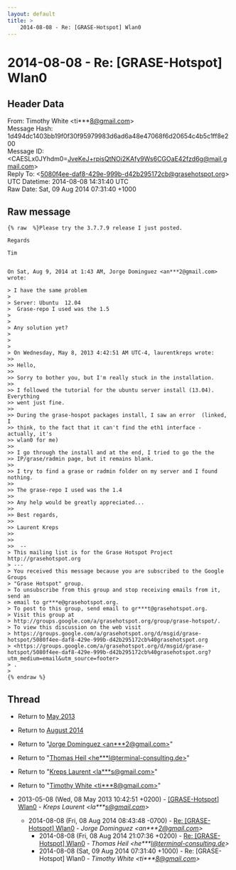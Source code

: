 ```yaml
---
layout: default
title: >
    2014-08-08 - Re: [GRASE-Hotspot] Wlan0
---
```


# 2014-08-08 - Re: [GRASE-Hotspot] Wlan0

## Header Data

From: Timothy White \<ti***8@gmail.com\><br>
Message Hash: 1d494dc1403bb19f0f30f95979983d6ad6a48e47068f6d20654c4b5c1ff8e200<br>
Message ID: \<CAESLx0JYhdm0=JveKeJ+rpisQtNOi2KAfy9Ws6CGOaE42fzd6g@mail.gmail.com\><br>
Reply To: \<5080f4ee-daf8-429e-999b-d42b295172cb@grasehotspot.org\><br>
UTC Datetime: 2014-08-08 14:31:40 UTC<br>
Raw Date: Sat, 09 Aug 2014 07:31:40 +1000<br>

## Raw message

```
{% raw  %}Please try the 3.7.7.9 release I just posted.

Regards

Tim


On Sat, Aug 9, 2014 at 1:43 AM, Jorge Dominguez <an***2@gmail.com> wrote:

> I have the same problem
>
> Server: Ubuntu  12.04
>  Grase-repo I used was the 1.5
>
>
> Any solution yet?
>
>
>
> On Wednesday, May 8, 2013 4:42:51 AM UTC-4, laurentkreps wrote:
>>
>> Hello,
>>
>> Sorry to bother you, but I'm really stuck in the installation.
>>
>> I followed the tutorial for the ubuntu server install (13.04). Everything
>> went just fine.
>>
>> During the grase-hospot packages install, I saw an error  (linked, I
>> think, to the fact that it can't find the eth1 interface - actually, it's
>> wlan0 for me)
>>
>> I go through the install and at the end, I tried to go the the
>> IP/grase/radmin page, but it remains blank.
>>
>> I try to find a grase or radmin folder on my server and I found nothing.
>>
>> The grase-repo I used was the 1.4
>>
>> Any help would be greatly appreciated...
>>
>> Best regards,
>>
>> Laurent Kreps
>>
>>
>>  --
> This mailing list is for the Grase Hotspot Project http://grasehotspot.org
> ---
> You received this message because you are subscribed to the Google Groups
> "Grase Hotspot" group.
> To unsubscribe from this group and stop receiving emails from it, send an
> email to gr***e@grasehotspot.org.
> To post to this group, send email to gr***t@grasehotspot.org.
> Visit this group at
> http://groups.google.com/a/grasehotspot.org/group/grase-hotspot/.
> To view this discussion on the web visit
> https://groups.google.com/a/grasehotspot.org/d/msgid/grase-hotspot/5080f4ee-daf8-429e-999b-d42b295172cb%40grasehotspot.org
> <https://groups.google.com/a/grasehotspot.org/d/msgid/grase-hotspot/5080f4ee-daf8-429e-999b-d42b295172cb%40grasehotspot.org?utm_medium=email&utm_source=footer>
> .
>
{% endraw %}
```

## Thread

+ Return to [May 2013](/archive/2013/05)
+ Return to [August 2014](/archive/2014/08)

+ Return to "[Jorge Dominguez <an***2<span>@</span>gmail.com>](/authors/an___2_at_gmail_com)"
+ Return to "[Thomas Heil <he***l<span>@</span>terminal-consulting.de>](/authors/he___l_at_terminalconsulting_de)"
+ Return to "[Kreps Laurent <la***s<span>@</span>gmail.com>](/authors/la___s_at_gmail_com)"
+ Return to "[Timothy White <ti***8<span>@</span>gmail.com>](/authors/ti___8_at_gmail_com)"

+ 2013-05-08 (Wed, 08 May 2013 10:42:51 +0200) - [[GRASE-Hotspot] Wlan0](/archive/2013/05/1e565be46bce8fbf48e7f5a0092b538ace2f309411ff1fbe8f40633ab39aafa6) - _Kreps Laurent \<la***s@gmail.com\>_
  + 2014-08-08 (Fri, 08 Aug 2014 08:43:48 -0700) - [Re: [GRASE-Hotspot] Wlan0](/archive/2014/08/eb50ebfbc307f7aa13a1eae7ef3a316a4bc492aa73d80aab5feb9ca74ef526bf) - _Jorge Dominguez \<an***2@gmail.com\>_
    + 2014-08-08 (Fri, 08 Aug 2014 21:07:36 +0200) - [Re: [GRASE-Hotspot] Wlan0](/archive/2014/08/41ca5c5cfe43ebfc336f38a255bbcaf80b118c6e51a33fb11a503692d7854a43) - _Thomas Heil \<he***l@terminal-consulting.de\>_
    + 2014-08-08 (Sat, 09 Aug 2014 07:31:40 +1000) - Re: [GRASE-Hotspot] Wlan0 - _Timothy White \<ti***8@gmail.com\>_

